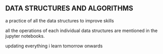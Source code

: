## DATA STRUCTURES AND ALGORITHMS

a practice of all the data structures to improve skills 

all the operations of each individual data structures are mentioned in the jupyter notebooks.

updating everything i learn tomorrow onwards